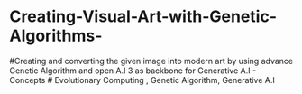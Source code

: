# Creating-Visual-Art-with-Genetic-Algorithms-
#Creating and converting the given image into modern art by using advance Genetic Algorithm and open A.I 3 as backbone for Generative A.I - Concepts # Evolutionary Computing , Genetic Algorithm, Generative A.I
